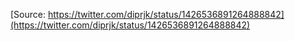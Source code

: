 [Source: https://twitter.com/diprjk/status/1426536891264888842](https://twitter.com/diprjk/status/1426536891264888842)